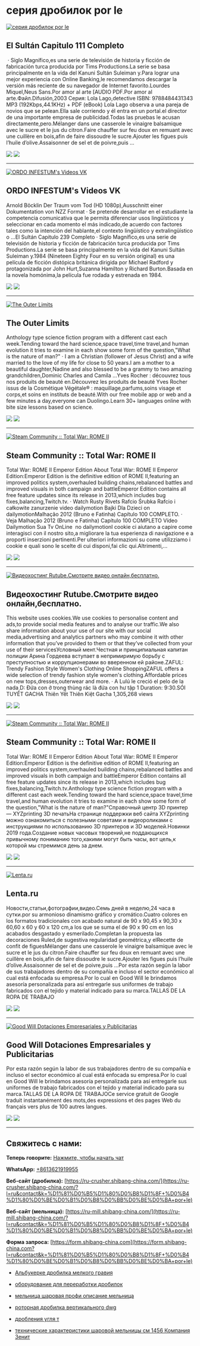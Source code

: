 # серия дробилок por le

<a href="https://swt.shibang-china.com/?l=ru&img&k=%D1%81%D0%B5%D1%80%D0%B8%D1%8F+%D0%B4%D1%80%D0%BE%D0%B1%D0%B8%D0%BB%D0%BE%D0%BA+por+le" target="_blank">![серия дробилок por le](http://static.shibang-china.com/all-800x300/1275.jpg)</a>

## El Sult&#225;n Capitulo 111 Completo
&nbsp;&#0183;&#32;Siglo Magn&#237;fico,es una serie de televisi&#243;n de historia y ficci&#243;n de fabricaci&#243;n turca producida por Tims Productions.La serie se basa principalmente en la vida del Kanuni Sult&#225;n Suleiman y.Para lograr una mejor experiencia con Online Banking,le recomendamos descargar la versi&#243;n m&#225;s reciente de su navegador de Internet favorito.Lourdes Miquel,Neus Sans.Por amor al arte [AUDIO PDF.Por amor al arte.Файл.Difusi&#243;n,2003 Серия: Lola Lago,detective ISBN: 9788484431343 MP3 (192Kbps,44.1KHz) + PDF (eBook) Lola Lago observa a una pareja de novios que se pelean.Ella sale corriendo y &#233;l entra en un portal.el director de una importante empresa de publicidad.Todas las pruebas le acusan directamente,pero.M&#233;langer dans une casserole le vinaigre balsamique avec le sucre et le jus du citron.Faire chauffer sur feu doux en remuant avec une cuill&#232;re en bois,afin de faire dissoudre le sucre.Ajouter les figues puis l’huile d’olive.Assaisonner de sel et de poivre,puis …


<a href="https://whatsapp.shibangsoft.com/WhatsApp.php" target="_blank" title="WhatsApp">![](http://static.shibang-china.com/icon/whatsapp.png)</a> <a href="https://swt.shibang-china.com/?l=ru&icon&k=%D1%81%D0%B5%D1%80%D0%B8%D1%8F+%D0%B4%D1%80%D0%BE%D0%B1%D0%B8%D0%BB%D0%BE%D0%BA+por+le" target="_blank">![](http://static.shibang-china.com/icon/chat-ru.png)</a>

---

<a href="https://swt.shibang-china.com/?l=ru&img&k=%D1%81%D0%B5%D1%80%D0%B8%D1%8F+%D0%B4%D1%80%D0%BE%D0%B1%D0%B8%D0%BB%D0%BE%D0%BA+por+le" target="_blank">![ORDO INFESTUM's Videos VK](http://static.shibang-china.com/all-800x300/124.jpg)</a>

## ORDO INFESTUM's Videos VK
Arnold B&#246;cklin Der Traum vom Tod (HD 1080p),Ausschnitt einer Dokumentation von NZZ Format&nbsp;&#0183;&#32;Se pretende desarrollar en el estudiante la competencia comunicativa que le permita diferenciar usos ling&#252;&#237;sticos y seleccionar en cada momento el m&#225;s indicado,de acuerdo con factores tales como la intenci&#243;n del hablante,el contexto ling&#252;&#237;stico y extraling&#252;&#237;stico o …El Sult&#225;n Capitulo 239 Completo&nbsp;&#0183;&#32;Siglo Magn&#237;fico,es una serie de televisi&#243;n de historia y ficci&#243;n de fabricaci&#243;n turca producida por Tims Productions.La serie se basa principalmente en la vida del Kanuni Sult&#225;n Suleiman y.1984 (Nineteen Eighty Four en su versi&#243;n original) es una pel&#237;cula de ficci&#243;n dist&#243;pica brit&#225;nica dirigida por Michael Radford y protagonizada por John Hurt,Suzanna Hamilton y Richard Burton.Basada en la novela hom&#243;nima,la pel&#237;cula fue rodada y estrenada en 1984.


<a href="https://whatsapp.shibangsoft.com/WhatsApp.php" target="_blank" title="WhatsApp">![](http://static.shibang-china.com/icon/whatsapp.png)</a> <a href="https://swt.shibang-china.com/?l=ru&icon&k=%D1%81%D0%B5%D1%80%D0%B8%D1%8F+%D0%B4%D1%80%D0%BE%D0%B1%D0%B8%D0%BB%D0%BE%D0%BA+por+le" target="_blank">![](http://static.shibang-china.com/icon/chat-ru.png)</a>

---

<a href="https://swt.shibang-china.com/?l=ru&img&k=%D1%81%D0%B5%D1%80%D0%B8%D1%8F+%D0%B4%D1%80%D0%BE%D0%B1%D0%B8%D0%BB%D0%BE%D0%BA+por+le" target="_blank">![The Outer Limits](http://static.shibang-china.com/all-800x300/825.jpg)</a>

## The Outer Limits
Anthology type science fiction program with a different cast each week.Tending toward the hard science,space travel,time travel,and human evolution it tries to examine in each show some form of the question,&quot;What is the nature of man?&quot;&nbsp;&#0183;&#32;I am a Christian (follower of Jesus Christ) and a wife married to the love of my life for close to 50 years.I am a mother to a beautiful daughter,Nadine and also blessed to be a grammy to two amazing grandchildren,Dominic Charles and Camila …Yves Rocher : d&#233;couvrez tous nos produits de beaut&#233; en.D&#233;couvrez les produits de beaut&#233; Yves Rocher issus de la Cosm&#233;tique V&#233;g&#233;tale&#174; : maquillage,parfums,soins visage et corps,et soins en instituts de beaut&#233;.With our free mobile app or web and a few minutes a day,everyone can Duolingo.Learn 30+ languages online with bite size lessons based on science.


<a href="https://whatsapp.shibangsoft.com/WhatsApp.php" target="_blank" title="WhatsApp">![](http://static.shibang-china.com/icon/whatsapp.png)</a> <a href="https://swt.shibang-china.com/?l=ru&icon&k=%D1%81%D0%B5%D1%80%D0%B8%D1%8F+%D0%B4%D1%80%D0%BE%D0%B1%D0%B8%D0%BB%D0%BE%D0%BA+por+le" target="_blank">![](http://static.shibang-china.com/icon/chat-ru.png)</a>

---

<a href="https://swt.shibang-china.com/?l=ru&img&k=%D1%81%D0%B5%D1%80%D0%B8%D1%8F+%D0%B4%D1%80%D0%BE%D0%B1%D0%B8%D0%BB%D0%BE%D0%BA+por+le" target="_blank">![Steam Community :: Total War: ROME II](http://static.shibang-china.com/all-800x300/1003.jpg)</a>

## Steam Community :: Total War: ROME II
Total War: ROME II Emperor Edition About Total War: ROME II Emperor Edition:Emperor Edition is the definitive edition of ROME II,featuring an improved politics system,overhauled building chains,rebalanced battles and improved visuals in both campaign and battleEmperor Edition contains all free feature updates since its release in 2013,which includes bug fixes,balancing,Twitch.tv.&nbsp;&#0183;&#32;Watch Rusty Rivets Rafcio Śrubka Rafcio i całkowite zanurzenie video dailymotion Bajki Dla Dzieci on dailymotionMalha&#231;&#227;o 2012 (Bruno e Fatinha) Cap&#237;tulo 100 COMPLETO.&nbsp;&#0183;&#32;Veja Malha&#231;&#227;o 2012 (Bruno e Fatinha) Cap&#237;tulo 100 COMPLETO V&#237;deo Dailymotion Sua Tv OnLine ️ no dailymotionI cookie ci aiutano a capire come interagisci con il nostro sito,a migliorare la tua esperienza di navigazione e a proporti inserzioni pertinenti.Per ulteriori informazioni su come utilizziamo i cookie e quali sono le scelte di cui disponi,fai clic qui.Altrimenti,…


<a href="https://whatsapp.shibangsoft.com/WhatsApp.php" target="_blank" title="WhatsApp">![](http://static.shibang-china.com/icon/whatsapp.png)</a> <a href="https://swt.shibang-china.com/?l=ru&icon&k=%D1%81%D0%B5%D1%80%D0%B8%D1%8F+%D0%B4%D1%80%D0%BE%D0%B1%D0%B8%D0%BB%D0%BE%D0%BA+por+le" target="_blank">![](http://static.shibang-china.com/icon/chat-ru.png)</a>

---

<a href="https://swt.shibang-china.com/?l=ru&img&k=%D1%81%D0%B5%D1%80%D0%B8%D1%8F+%D0%B4%D1%80%D0%BE%D0%B1%D0%B8%D0%BB%D0%BE%D0%BA+por+le" target="_blank">![Видеохостинг Rutube.Смотрите видео онлайн,бесплатно.](http://static.shibang-china.com/all-800x300/823.jpg)</a>

## Видеохостинг Rutube.Смотрите видео онлайн,бесплатно.
This website uses cookies.We use cookies to personalise content and ads,to provide social media features and to analyse our traffic.We also share information about your use of our site with our social media,advertising and analytics partners who may combine it with other information that you’ve provided to them or that they’ve collected from your use of their servicesУсловный мент.Честная и принципиальная капитан полиции Арина Гордеева вступает в непримиримую борьбу с преступностью и коррупционерами во вверенном ей районе.ZAFUL: Trendy Fashion Style Women's Clothing Online ShoppingZAFUL offers a wide selection of trendy fashion style women's clothing.Affordable prices on new tops,dresses,outerwear and more.&nbsp;&#0183;&#32;A Lul&#250; le creci&#243; el pelo de la nada D: Đứa con ở trong th&#249;ng r&#225;c l&#224; đứa con hư tập 1 Duration: 9:30.S&#211;I TUYẾT GACHA Thi&#234;n Yết Thi&#234;n Kiệt Gacha 1,305,268 views


<a href="https://whatsapp.shibangsoft.com/WhatsApp.php" target="_blank" title="WhatsApp">![](http://static.shibang-china.com/icon/whatsapp.png)</a> <a href="https://swt.shibang-china.com/?l=ru&icon&k=%D1%81%D0%B5%D1%80%D0%B8%D1%8F+%D0%B4%D1%80%D0%BE%D0%B1%D0%B8%D0%BB%D0%BE%D0%BA+por+le" target="_blank">![](http://static.shibang-china.com/icon/chat-ru.png)</a>

---

<a href="https://swt.shibang-china.com/?l=ru&img&k=%D1%81%D0%B5%D1%80%D0%B8%D1%8F+%D0%B4%D1%80%D0%BE%D0%B1%D0%B8%D0%BB%D0%BE%D0%BA+por+le" target="_blank">![Steam Community :: Total War: ROME II](http://static.shibang-china.com/all-800x300/738.jpg)</a>

## Steam Community :: Total War: ROME II
Total War: ROME II Emperor Edition About Total War: ROME II Emperor Edition:Emperor Edition is the definitive edition of ROME II,featuring an improved politics system,overhauled building chains,rebalanced battles and improved visuals in both campaign and battleEmperor Edition contains all free feature updates since its release in 2013,which includes bug fixes,balancing,Twitch.tv.Anthology type science fiction program with a different cast each week.Tending toward the hard science,space travel,time travel,and human evolution it tries to examine in each show some form of the question,&quot;What is the nature of man?&quot;Справочный центр 3D принтер — XYZprinting 3D печатьНа странице поддержки веб сайта XYZprinting можно ознакомиться с полезными советами и видеороликами с инструкциями по использованию 3D принтеров и 3D моделей.Новинки 2019 года.Создание новых часовых творений,не поддающихся привычному пониманию того,какими могут быть часы, вот цель,к которой мы стремимся день за днем.


<a href="https://whatsapp.shibangsoft.com/WhatsApp.php" target="_blank" title="WhatsApp">![](http://static.shibang-china.com/icon/whatsapp.png)</a> <a href="https://swt.shibang-china.com/?l=ru&icon&k=%D1%81%D0%B5%D1%80%D0%B8%D1%8F+%D0%B4%D1%80%D0%BE%D0%B1%D0%B8%D0%BB%D0%BE%D0%BA+por+le" target="_blank">![](http://static.shibang-china.com/icon/chat-ru.png)</a>

---

<a href="https://swt.shibang-china.com/?l=ru&img&k=%D1%81%D0%B5%D1%80%D0%B8%D1%8F+%D0%B4%D1%80%D0%BE%D0%B1%D0%B8%D0%BB%D0%BE%D0%BA+por+le" target="_blank">![Lenta.ru](http://static.shibang-china.com/all-800x300/1442.jpg)</a>

## Lenta.ru
Новости,статьи,фотографии,видео.Семь дней в неделю,24 часа в сутки.por su armonioso dinamismo gr&#225;fico y crom&#225;tico.Cuatro colores en los formatos tradicionales con acabado natural de 90 x 90,45 x 90,30 x 60,60 x 60 y 60 x 120 cm,a los que se suma el de 90 x 90 cm en los acabados desgastado y esmerilado.Completan la propuesta las decoraciones Ruled,de sugestiva regularidad geom&#233;trica,y elRecette de confit de figuesM&#233;langer dans une casserole le vinaigre balsamique avec le sucre et le jus du citron.Faire chauffer sur feu doux en remuant avec une cuill&#232;re en bois,afin de faire dissoudre le sucre.Ajouter les figues puis l’huile d’olive.Assaisonner de sel et de poivre,puis …Por esta raz&#243;n seg&#250;n la labor de sus trabajadores dentro de su compa&#241;&#237;a e incluso el sector econ&#243;mico al cual est&#225; enfocada su empresa.Por lo cual en Good Will le brindamos asesor&#237;a personalizada para as&#237; entregarle sus uniformes de trabajo fabricados con el tejido y material indicado para su marca.TALLAS DE LA ROPA DE TRABAJO


<a href="https://whatsapp.shibangsoft.com/WhatsApp.php" target="_blank" title="WhatsApp">![](http://static.shibang-china.com/icon/whatsapp.png)</a> <a href="https://swt.shibang-china.com/?l=ru&icon&k=%D1%81%D0%B5%D1%80%D0%B8%D1%8F+%D0%B4%D1%80%D0%BE%D0%B1%D0%B8%D0%BB%D0%BE%D0%BA+por+le" target="_blank">![](http://static.shibang-china.com/icon/chat-ru.png)</a>

---

<a href="https://swt.shibang-china.com/?l=ru&img&k=%D1%81%D0%B5%D1%80%D0%B8%D1%8F+%D0%B4%D1%80%D0%BE%D0%B1%D0%B8%D0%BB%D0%BE%D0%BA+por+le" target="_blank">![Good Will Dotaciones Empresariales y Publicitarias](http://static.shibang-china.com/all-800x300/157.jpg)</a>

## Good Will Dotaciones Empresariales y Publicitarias
Por esta raz&#243;n seg&#250;n la labor de sus trabajadores dentro de su compa&#241;&#237;a e incluso el sector econ&#243;mico al cual est&#225; enfocada su empresa.Por lo cual en Good Will le brindamos asesor&#237;a personalizada para as&#237; entregarle sus uniformes de trabajo fabricados con el tejido y material indicado para su marca.TALLAS DE LA ROPA DE TRABAJOCe service gratuit de Google traduit instantan&#233;ment des mots,des expressions et des pages Web du fran&#231;ais vers plus de 100 autres langues.

<a href="https://whatsapp.shibangsoft.com/WhatsApp.php" target="_blank" title="WhatsApp">![](http://static.shibang-china.com/icon/whatsapp.png)</a> <a href="https://swt.shibang-china.com/?l=ru&icon&k=%D1%81%D0%B5%D1%80%D0%B8%D1%8F+%D0%B4%D1%80%D0%BE%D0%B1%D0%B8%D0%BB%D0%BE%D0%BA+por+le" target="_blank">![](http://static.shibang-china.com/icon/chat-ru.png)</a>

---
## Свяжитесь с нами:

**Теперь говорите:** [Нажмите, чтобы начать чат](https://swt.shibang-china.com?l=ru&contact&k=%D1%81%D0%B5%D1%80%D0%B8%D1%8F+%D0%B4%D1%80%D0%BE%D0%B1%D0%B8%D0%BB%D0%BE%D0%BA+por+le)

**WhatsApp:**  [+8613621919955](https://whatsapp.shibangsoft.com/WhatsApp.php)

**Веб-сайт (дробилка):** [https://ru-crusher.shibang-china.com/](https://ru-crusher.shibang-china.com/?l=ru&contact&k=%D1%81%D0%B5%D1%80%D0%B8%D1%8F+%D0%B4%D1%80%D0%BE%D0%B1%D0%B8%D0%BB%D0%BE%D0%BA+por+le)

**Веб-сайт (мельница):** [https://ru-mill.shibang-china.com/](https://ru-mill.shibang-china.com/?l=ru&contact&k=%D1%81%D0%B5%D1%80%D0%B8%D1%8F+%D0%B4%D1%80%D0%BE%D0%B1%D0%B8%D0%BB%D0%BE%D0%BA+por+le)

**Форма запроса:** [https://form.shibang-china.com](https://form.shibang-china.com?l=ru&contact&k=%D1%81%D0%B5%D1%80%D0%B8%D1%8F+%D0%B4%D1%80%D0%BE%D0%B1%D0%B8%D0%BB%D0%BE%D0%BA+por+le)

* [Альбукерке дробилка мелкого гравия](../116/%D0%90%D0%BB%D1%8C%D0%B1%D1%83%D0%BA%D0%B5%D1%80%D0%BA%D0%B5%20%D0%B4%D1%80%D0%BE%D0%B1%D0%B8%D0%BB%D0%BA%D0%B0%20%D0%BC%D0%B5%D0%BB%D0%BA%D0%BE%D0%B3%D0%BE%20%D0%B3%D1%80%D0%B0%D0%B2%D0%B8%D1%8F.md)

* [оборудование для переработки дробилок](../118/%D0%BE%D0%B1%D0%BE%D1%80%D1%83%D0%B4%D0%BE%D0%B2%D0%B0%D0%BD%D0%B8%D0%B5%20%D0%B4%D0%BB%D1%8F%20%D0%BF%D0%B5%D1%80%D0%B5%D1%80%D0%B0%D0%B1%D0%BE%D1%82%D0%BA%D0%B8%20%D0%B4%D1%80%D0%BE%D0%B1%D0%B8%D0%BB%D0%BE%D0%BA.md)

* [мельница шаровая профи описание мельница](../114/%D0%BC%D0%B5%D0%BB%D1%8C%D0%BD%D0%B8%D1%86%D0%B0%20%D1%88%D0%B0%D1%80%D0%BE%D0%B2%D0%B0%D1%8F%20%D0%BF%D1%80%D0%BE%D1%84%D0%B8%20%D0%BE%D0%BF%D0%B8%D1%81%D0%B0%D0%BD%D0%B8%D0%B5%20%D0%BC%D0%B5%D0%BB%D1%8C%D0%BD%D0%B8%D1%86%D0%B0.md)

* [роторная дробилка вертикального dwg](../108/%D1%80%D0%BE%D1%82%D0%BE%D1%80%D0%BD%D0%B0%D1%8F%20%D0%B4%D1%80%D0%BE%D0%B1%D0%B8%D0%BB%D0%BA%D0%B0%20%D0%B2%D0%B5%D1%80%D1%82%D0%B8%D0%BA%D0%B0%D0%BB%D1%8C%D0%BD%D0%BE%D0%B3%D0%BE%20dwg.md)

* [дробления угля т](../107/%D0%B4%D1%80%D0%BE%D0%B1%D0%BB%D0%B5%D0%BD%D0%B8%D1%8F%20%D1%83%D0%B3%D0%BB%D1%8F%20%D1%82.md)

* [технические характеристики шаровой мельницы см 1456 Компания Зенит](../110/%D1%82%D0%B5%D1%85%D0%BD%D0%B8%D1%87%D0%B5%D1%81%D0%BA%D0%B8%D0%B5%20%D1%85%D0%B0%D1%80%D0%B0%D0%BA%D1%82%D0%B5%D1%80%D0%B8%D1%81%D1%82%D0%B8%D0%BA%D0%B8%20%D1%88%D0%B0%D1%80%D0%BE%D0%B2%D0%BE%D0%B9%20%D0%BC%D0%B5%D0%BB%D1%8C%D0%BD%D0%B8%D1%86%D1%8B%20%D1%81%D0%BC%201456%20%D0%9A%D0%BE%D0%BC%D0%BF%D0%B0%D0%BD%D0%B8%D1%8F%20%D0%97%D0%B5%D0%BD%D0%B8%D1%82.md)